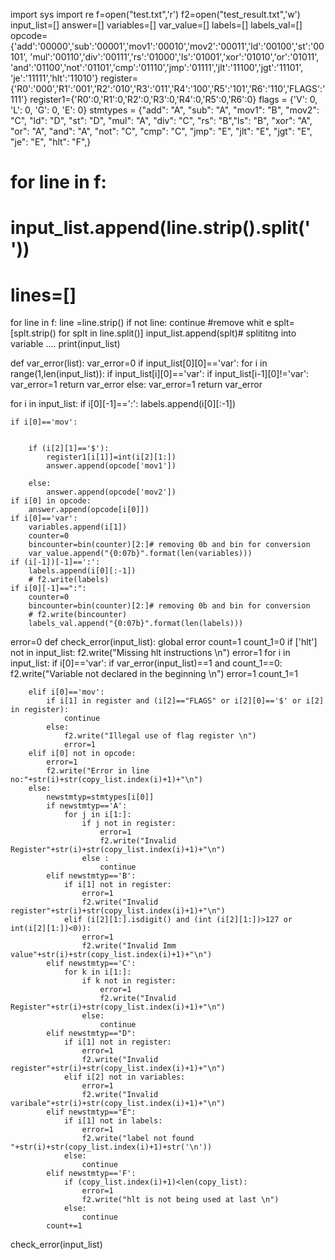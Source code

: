 import sys
import re
f=open("test.txt",'r')
f2=open("test_result.txt",'w')
input_list=[]
answer=[]
variables=[]
var_value=[]
labels=[]
labels_val=[]
opcode={'add':'00000','sub':'00001','mov1':'00010','mov2':'00011','ld':'00100','st':'00101',
        'mul':'00110','div':'00111','rs':'01000','ls':'01001','xor':'01010','or':'01011',
        'and':'01100','not':'01101','cmp':'01110','jmp':'01111','jlt':'11100','jgt':'11101',
        'je':'11111','hlt':'11010'}
register={'R0':'000','R1':'001','R2':'010','R3':'011','R4':'100','R5':'101','R6':'110','FLAGS':'111'}
register1={'R0':0,'R1':0,'R2':0,'R3':0,'R4':0,'R5':0,'R6':0}
flags = {'V': 0, 'L': 0, 'G': 0, 'E': 0}
stmtypes = {"add": "A", "sub": "A", "mov1": "B", "mov2": "C", "ld": "D", "st": "D", 
            "mul": "A", "div": "C", "rs": "B","ls": "B", "xor": "A", "or": "A",
             "and": "A", "not": "C", "cmp": "C", "jmp": "E", "jlt": "E", "jgt": "E",
             "je": "E", "hlt": "F",}

# for line in f:
#     input_list.append(line.strip().split(' '))
# lines=[]
for line in f:
    line =line.strip()
    if not  line:
        continue #remove whit e
    splt=[splt.strip() for splt in line.split()]
    input_list.append(splt)# splititng into variable ....
print(input_list)

def var_error(list):
    var_error=0
    if input_list[0][0]=='var':
        for i in range(1,len(input_list)):
            if input_list[i][0]=='var':
                if input_list[i-1][0]!='var':
                    var_error=1
                    return var_error
    else:
        var_error=1
        return var_error

for i in input_list:
    if i[0][-1]==':':
        labels.append(i[0][:-1]) 


    if i[0]=='mov':
        

        if (i[2][1]=='$'):
            register1[i[1]]=int(i[2][1:])
            answer.append(opcode['mov1'])

        else:
            answer.append(opcode['mov2'])
    if i[0] in opcode:
        answer.append(opcode[i[0]])
    if i[0]=='var':
        variables.append(i[1])
        counter=0
        bincounter=bin(counter)[2:]# removing 0b and bin for conversion 
        var_value.append("{0:07b}".format(len(variables)))
    if (i[-1])[-1]==':':
        labels.append(i[0][:-1])
        # f2.write(labels)
    if i[0][-1]==":":
        counter=0
        bincounter=bin(counter)[2:]# removing 0b and bin for conversion 
        # f2.write(bincounter)
        labels_val.append("{0:07b}".format(len(labels)))
error=0
def check_error(input_list):
    global error
    count=1
    count_1=0
    if ['hlt'] not in input_list:
        f2.write("Missing hlt instructions \n")
        error=1
    for i in input_list:
        if i[0]=='var':
            if var_error(input_list)==1 and count_1==0:
                f2.write("Variable not declared in the beginning \n")
                error=1
                count_1=1
           
        elif i[0]=='mov':
            if i[1] in register and (i[2]=="FLAGS" or i[2][0]=='$' or i[2] in register):
                continue
            else:
                f2.write("Illegal use of flag register \n")
                error=1
        elif i[0] not in opcode:
            error=1
            f2.write("Error in line no:"+str(i)+str(copy_list.index(i)+1)+"\n")
        else:
            newstmtyp=stmtypes[i[0]]
            if newstmtyp=='A':
                for j in i[1:]:
                    if j not in register:
                        error=1
                        f2.write("Invalid Register"+str(i)+str(copy_list.index(i)+1)+"\n")
                    else :
                        continue
            elif newstmtyp=='B':
                if i[1] not in register:
                    error=1
                    f2.write("Invalid register"+str(i)+str(copy_list.index(i)+1)+"\n")
                elif (i[2][1:].isdigit() and (int (i[2][1:])>127 or int(i[2][1:])<0)):
                    error=1
                    f2.write("Invalid Imm value"+str(i)+str(copy_list.index(i)+1)+"\n")
            elif newstmtyp=='C':
                for k in i[1:]:
                    if k not in register:
                        error=1
                        f2.write("Invalid Register"+str(i)+str(copy_list.index(i)+1)+"\n")       
                    else:
                        continue
            elif newstmtyp=="D":
                if i[1] not in register:
                    error=1
                    f2.write("Invalid register"+str(i)+str(copy_list.index(i)+1)+"\n")
                elif i[2] not in variables:
                    error=1
                    f2.write("Invalid varibale"+str(i)+str(copy_list.index(i)+1)+"\n")
            elif newstmtyp=="E":
                if i[1] not in labels: 
                    error=1
                    f2.write("label not found "+str(i)+str(copy_list.index(i)+1)+str('\n'))
                else:
                    continue
            elif newstmtyp=='F':
                if (copy_list.index(i)+1)<len(copy_list):
                    error=1
                    f2.write("hlt is not being used at last \n")
                else:
                    continue
            count+=1


check_error(input_list)

